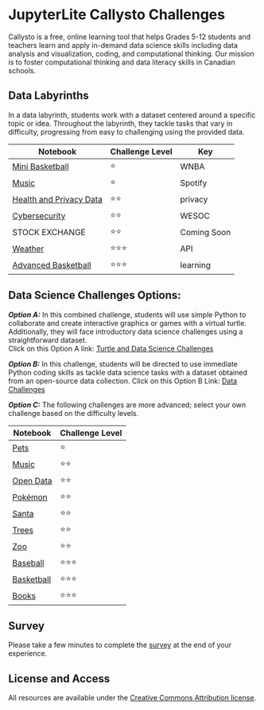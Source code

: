 # JupyterLite Callysto Challenges 

Callysto is a free, online learning tool that helps Grades 5-12 students and teachers learn and apply in-demand data science skills including data analysis and visualization, coding, and computational thinking. Our mission is to foster computational thinking and data literacy skills in Canadian schools.


## Data Labyrinths
In a data labyrinth, students work with a dataset centered around a specific topic or idea. Throughout the labyrinth, they tackle tasks that vary in difficulty, progressing from easy to challenging using the provided data.

|Notebook|Challenge Level|Key
|-|-|-|
|[Mini Basketball](https://callysto.github.io/jupyterlite/notebooks/?path=data-labyrinth%2Fmini-basketball%2Fmini-basketball.ipynb)|⭐|WNBA
|[Music](https://callysto.github.io/jupyterlite/notebooks/?path=data-labyrinth%2Fmusic%2Fmusic.ipynb)|⭐|Spotify
|[Health and Privacy Data](https://callysto.github.io/jupyterlite/notebooks/?path=data-labyrinth%2Fhealth-data-privacy%2Fhealth-data-privacy.ipynb)|⭐⭐|privacy
|[Cybersecurity](https://callysto.github.io/jupyterlite/notebooks/?path=data-labyrinth%2Fcybersecurity%2Fcybersecurity.ipynb)|⭐⭐|WESOC
|STOCK EXCHANGE|⭐⭐|Coming Soon
|[Weather](https://callysto.github.io/jupyterlite/notebooks/?path=data-labyrinth%2Fweather%2Fweather.ipynb)|⭐⭐⭐|API
|[Advanced Basketball](https://callysto.github.io/jupyterlite/notebooks/?path=data-labyrinth%2Fadvanced-basketball%2Fadvanced-basketball.ipynb)|⭐⭐⭐|learning

## Data Science Challenges Options:
***Option A:***  In this combined challenge, students will use simple Python to collaborate and create interactive graphics or games with a virtual turtle. Additionally, they will face introductory data science challenges using a straightforward dataset.  
Click on this Option A link: [Turtle and Data Science Challenges](https://hub.callysto.ca/jupyter/hub/user-redirect/git-pull?repo=https%3A%2F%2Fgithub.com%2Fcallysto%2Fhackathon&branch=master&subPath=HackathonNotebooks/CollabTurtlePlus/colab-turtles-hackathon.ipynb&depth=1)

***Option B:***  In this challenge, students will be directed to use immediate Python coding skills as tackle data science tasks with a dataset obtained from an open-source data collection. 
                                                                                            Click on this Option B Link: [Data Challenges](https://hub.callysto.ca/jupyter/hub/user-redirect/git-pull?repo=https%3A%2F%2Fgithub.com%2Fcallysto%2Fhackathon&branch=master&subPath=HackathonNotebooks/data.ipynb&depth=1)


***Option C:*** The following challenges are more advanced; select your own challenge based on the difficulty levels.


|Notebook|Challenge Level|
|-|-|
|[Pets](https://hub.callysto.ca/jupyter/hub/user-redirect/git-pull?repo=https%3A%2F%2Fgithub.com%2Fcallysto%2Fhackathon&branch=master&subPath=HackathonNotebooks/Pets/pets-intro.ipynb&depth=1)|⭐|[2i2c](https://2i2c.callysto.ca/hub/user-redirect/git-pull?repo=https%3A%2F%2Fgithub.com%2Fcallysto%2Fhackathon&branch=master&subPath=HackathonNotebooks/Pets/pets-intro.ipynb&depth=1)|
|[Music](https://hub.callysto.ca/jupyter/hub/user-redirect/git-pull?repo=https%3A%2F%2Fgithub.com%2Fcallysto%2Fhackathon&branch=master&subPath=HackathonNotebooks/Music/music-intro.ipynb&depth=1)|⭐⭐|[2i2c](https://2i2c.callysto.ca/hub/user-redirect/git-pull?repo=https%3A%2F%2Fgithub.com%2Fcallysto%2Fhackathon&branch=master&subPath=HackathonNotebooks/Music/music-intro.ipynb&depth=1)|
|[Open Data](https://hub.callysto.ca/jupyter/hub/user-redirect/git-pull?repo=https%3A%2F%2Fgithub.com%2Fcallysto%2Fhackathon&branch=master&subPath=HackathonNotebooks/OpenData/open-data-intro.ipynb&depth=1)|⭐⭐|[2i2c](https://2i2c.callysto.ca/hub/user-redirect/git-pull?repo=https%3A%2F%2Fgithub.com%2Fcallysto%2Fhackathon&branch=master&subPath=HackathonNotebooks/OpenData/open-data-intro.ipynb&depth=1)|
|[Pokémon](https://hub.callysto.ca/jupyter/hub/user-redirect/git-pull?repo=https%3A%2F%2Fgithub.com%2Fcallysto%2Fhackathon&branch=master&subPath=HackathonNotebooks/Pok%C3%A9mon/pokemon-intro.ipynb&depth=1)|⭐⭐|[2i2c](https://2i2c.callysto.ca/hub/user-redirect/git-pull?repo=https%3A%2F%2Fgithub.com%2Fcallysto%2Fhackathon&branch=master&subPath=HackathonNotebooks/Pok%C3%A9mon/pokemon-intro.ipynb&depth=1)|
|[Santa](https://hub.callysto.ca/jupyter/hub/user-redirect/git-pull?repo=https%3A%2F%2Fgithub.com%2Fcallysto%2Fhackathon&branch=master&subPath=HackathonNotebooks/Santa/santa-intro.ipynb&depth=1)|⭐⭐|[2i2c](https://2i2c.callysto.ca/hub/user-redirect/git-pull?repo=https%3A%2F%2Fgithub.com%2Fcallysto%2Fhackathon&branch=master&subPath=HackathonNotebooks/Santa/santa-intro.ipynb&depth=1)|
|[Trees](https://hub.callysto.ca/jupyter/hub/user-redirect/git-pull?repo=https%3A%2F%2Fgithub.com%2Fcallysto%2Fhackathon&branch=master&subPath=HackathonNotebooks/Trees/trees-intro.ipynb&depth=1)|⭐⭐|[2i2c](https://2i2c.callysto.ca/hub/user-redirect/git-pull?repo=https%3A%2F%2Fgithub.com%2Fcallysto%2Fhackathon&branch=master&subPath=HackathonNotebooks/Trees/trees-intro.ipynb&depth=1)|
|[Zoo](https://hub.callysto.ca/jupyter/hub/user-redirect/git-pull?repo=https%3A%2F%2Fgithub.com%2Fcallysto%2Fhackathon&branch=master&subPath=HackathonNotebooks/Zoo/zoo-intro.ipynb&depth=1)|⭐⭐|[2i2c](https://2i2c.callysto.ca/hub/user-redirect/git-pull?repo=https%3A%2F%2Fgithub.com%2Fcallysto%2Fhackathon&branch=master&subPath=HackathonNotebooks/Zoo/zoo-intro.ipynb&depth=1)|
|[Baseball](https://hub.callysto.ca/jupyter/hub/user-redirect/git-pull?repo=https%3A%2F%2Fgithub.com%2Fcallysto%2Fhackathon&branch=master&subPath=HackathonNotebooks/Baseball/baseball-introduction.ipynb&depth=1)|⭐⭐⭐|[2i2c](https://2i2c.callysto.ca/hub/user-redirect/git-pull?repo=https%3A%2F%2Fgithub.com%2Fcallysto%2Fhackathon&branch=master&subPath=HackathonNotebooks/Baseball/baseball-introduction.ipynb&depth=1)|
|[Basketball](https://hub.callysto.ca/jupyter/hub/user-redirect/git-pull?repo=https%3A%2F%2Fgithub.com%2Fcallysto%2Fhackathon&branch=master&subPath=HackathonNotebooks/Basketball/basketball-introduction.ipynb&depth=1)|⭐⭐⭐|[2i2c](https://2i2c.callysto.ca/hub/user-redirect/git-pull?repo=https%3A%2F%2Fgithub.com%2Fcallysto%2Fhackathon&branch=master&subPath=HackathonNotebooks/Basketball/basketball-introduction.ipynb&depth=1)|
|[Books](https://hub.callysto.ca/jupyter/hub/user-redirect/git-pull?repo=https%3A%2F%2Fgithub.com%2Fcallysto%2Fhackathon&branch=master&subPath=HackathonNotebooks/Books/books-intro.ipynb&depth=1)|⭐⭐⭐|[2i2c](https://2i2c.callysto.ca/hub/user-redirect/git-pull?repo=https%3A%2F%2Fgithub.com%2Fcallysto%2Fhackathon&branch=master&subPath=HackathonNotebooks/Books/books-intro.ipynb&depth=1)|

## Survey

Please take a few minutes to complete the [survey](https://docs.google.com/forms/d/e/1FAIpQLSf8NgvLfTcap35Ximv3iro5zEbTjUKDm6h07--hPcL2ER4RUg/viewform?usp=sf_link) at the end of your experience.


## License and Access

All resources are available under the [Creative Commons Attribution license](https://github.com/callysto/curriculum-notebooks/blob/master/LICENSE.md).

